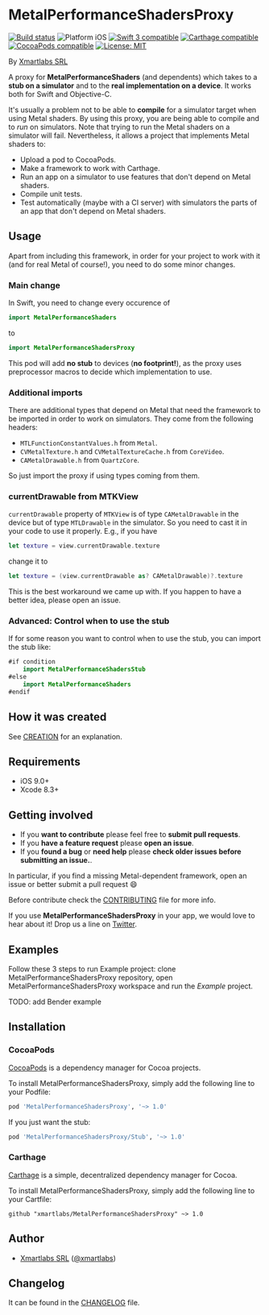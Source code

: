 # MetalPerformanceShadersProxy

<p align="left">
<a href="https://travis-ci.org/xmartlabs/MetalPerformanceShadersProxy"><img src="https://travis-ci.org/xmartlabs/MetalPerformanceShadersProxy.svg?branch=master" alt="Build status" /></a>
<img src="https://img.shields.io/badge/platform-iOS-blue.svg?style=flat" alt="Platform iOS" />
<a href="https://developer.apple.com/swift"><img src="https://img.shields.io/badge/swift3-compatible-4BC51D.svg?style=flat" alt="Swift 3 compatible" /></a>
<a href="https://github.com/Carthage/Carthage"><img src="https://img.shields.io/badge/Carthage-compatible-4BC51D.svg?style=flat" alt="Carthage compatible" /></a>
<a href="https://cocoapods.org/pods/XLActionController"><img src="https://img.shields.io/cocoapods/v/MetalPerformanceShadersProxy.svg" alt="CocoaPods compatible" /></a>
<a href="https://raw.githubusercontent.com/xmartlabs/MetalPerformanceShadersProxy/master/LICENSE"><img src="http://img.shields.io/badge/license-MIT-blue.svg?style=flat" alt="License: MIT" /></a>
</p>

By [Xmartlabs SRL](https://xmartlabs.com)

A proxy for **MetalPerformanceShaders** (and dependents) which takes to a **stub on a simulator** and to the **real implementation on a device**. It works both for Swift and Objective-C.

It's usually a problem not to be able to **compile** for a simulator target when using Metal shaders. By using this proxy, you are being able to compile and to *run* on simulators. Note that trying to run the Metal shaders on a simulator will fail. Nevertheless, it allows a project that implements Metal shaders to:

* Upload a pod to CocoaPods.
* Make a framework to work with Carthage.
* Run an app on a simulator to use features that don't depend on Metal shaders.
* Compile unit tests.
* Test automatically (maybe with a CI server) with simulators the parts of an app that don't depend on Metal shaders.

## Usage

Apart from including this framework, in order for your project to work with it (and for real Metal of course!), you need to do some minor changes.

### Main change

In Swift, you need to change every occurence of

```swift
import MetalPerformanceShaders
```

to

```swift
import MetalPerformanceShadersProxy
```

This pod will add **no stub** to devices (**no footprint!**), as the proxy uses preprocessor macros to decide which implementation to use.

### Additional imports

There are additional types that depend on Metal that need the framework to be imported in order to work on simulators. They come from the following headers:

* `MTLFunctionConstantValues.h` from `Metal`.
* `CVMetalTexture.h` and `CVMetalTextureCache.h` from `CoreVideo`.
* `CAMetalDrawable.h` from `QuartzCore`.

So just import the proxy if using types coming from them.

### currentDrawable from MTKView

`currentDrawable` property of `MTKView` is of type `CAMetalDrawable` in the device but of type `MTLDrawable` in the simulator. So you need to cast it in your code to use it properly. E.g., if you have

```swift
let texture = view.currentDrawable.texture
```

change it to

```swift
let texture = (view.currentDrawable as? CAMetalDrawable)?.texture
```

This is the best workaround we came up with. If you happen to have a better idea, please open an issue.

### Advanced: Control when to use the stub

If for some reason you want to control when to use the stub, you can import the stub like:

```swift
#if condition
    import MetalPerformanceShadersStub
#else
    import MetalPerformanceShaders
#endif
```

## How it was created

See [CREATION](CREATION.md) for an explanation.

## Requirements

* iOS 9.0+
* Xcode 8.3+

## Getting involved

* If you **want to contribute** please feel free to **submit pull requests**.
* If you **have a feature request** please **open an issue**.
* If you **found a bug** or **need help** please **check older issues before submitting an issue.**.

In particular, if you find a missing Metal-dependent framework, open an issue or better submit a pull request :smile:

Before contribute check the [CONTRIBUTING](https://github.com/xmartlabs/MetalPerformanceShadersProxy/blob/master/CONTRIBUTING.md) file for more info.

If you use **MetalPerformanceShadersProxy** in your app, we would love to hear about it! Drop us a line on [Twitter](https://twitter.com/xmartlabs).

## Examples

Follow these 3 steps to run Example project: clone MetalPerformanceShadersProxy repository, open MetalPerformanceShadersProxy workspace and run the *Example* project.

TODO: add Bender example

## Installation

### CocoaPods

[CocoaPods](https://cocoapods.org/) is a dependency manager for Cocoa projects.

To install MetalPerformanceShadersProxy, simply add the following line to your Podfile:

```ruby
pod 'MetalPerformanceShadersProxy', '~> 1.0'
```

If you just want the stub:

```ruby
pod 'MetalPerformanceShadersProxy/Stub', '~> 1.0'
```

### Carthage

[Carthage](https://github.com/Carthage/Carthage) is a simple, decentralized dependency manager for Cocoa.

To install MetalPerformanceShadersProxy, simply add the following line to your Cartfile:

```ogdl
github "xmartlabs/MetalPerformanceShadersProxy" ~> 1.0
```

## Author

* [Xmartlabs SRL](https://github.com/xmartlabs) ([@xmartlabs](https://twitter.com/xmartlabs))

## Changelog

It can be found in the [CHANGELOG](CHANGELOG.md) file.
